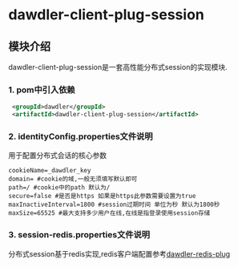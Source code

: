 # dawdler-client-plug-session

## 模块介绍

dawdler-client-plug-session是一套高性能分布式session的实现模块.

### 1. pom中引入依赖

```xml
 <groupId>dawdler</groupId>
 <artifactId>dawdler-client-plug-session</artifactId>
```

### 2. identityConfig.properties文件说明

用于配置分布式会话的核心参数

```properties
cookieName=_dawdler_key
domain= #cookie的域,一般无须填写默认即可
path=/ #cookie中的path 默认为/
secure=false #是否是https 如果是https此参数需要设置为true
maxInactiveInterval=1800 #session过期时间 单位为秒 默认为1800秒
maxSize=65525 #最大支持多少用户在线,在线是指登录使用session存储
```

### 3. session-redis.properties文件说明

分布式session基于redis实现,redis客户端配置参考[dawdler-redis-plug](../dawdler-redis-plug/README.md#2-properties文件说明)
